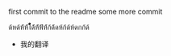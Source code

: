 first commit to the readme
some more commit



ด้หด้ห้้ห้้ไ้้้้้้ด้้ห้้ฟ้้ห้้ก้ด้้ดห้ก้ด้ห้ดกก้ด้
* 我的翻译
